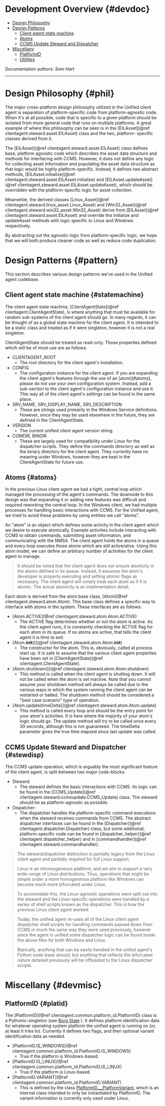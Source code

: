Development Overview                                            {#devdoc}
====================

* [Design Philosophy](#phil)
* [Design Patterns](#pattern)
    * [Client agent state machine](#statemachine)
    * [Atoms](#atoms)
    * [CCMS Update Steward and Dispatcher](#stewdisp)
* [Miscellany](#devmisc)
    * [PlatformID](#platid)
    * [Utilities](#utils)

Documentation authors: *Sam Hart*

--------------------------------------------------------------------------

Design Philosophy                                               {#phil}
=================

The major cross-platform design philosophy utilized in the Unified client
agent is separation of platform-specific code from platform-agnostic code.
When it's at all possible, code that is specific to a given platform
should be isolated from more general code that runs on multiple platforms.
A great example of where this philosophy can be seen is in the
[EILAsset](@ref clientagent.steward.asset.EILAsset) class and the two, platform-
specific classes derived from it.

The [EILAsset](@ref clientagent.steward.asset.EILAsset) class defines base,
platform agnostic code which describes the asset data structure and methods
for interfacing with CCMS. However, it does not define any logic for collecting
asset information and populating the asset data structure as that logic would
be highly platform-specific. Instead, it defines two abstract methods,
[EILAsset.initialize](@ref clientagent.steward.asset.EILAsset.initialize) and
[EILAsset.updateAsset](@ref clientagent.steward.asset.EILAsset.updateAsset),
which should be overridden with the platform-specific logic for asset
collection.

Meanwhile, the derived classes
[Linux_Asset](@ref clientagent.steward.linux_asset.Linux_Asset) and
[Win32_Asset](@ref clientagent.steward.win32_asset.Win32_Asset) derive from
[EILAsset](@ref clientagent.steward.asset.EILAsset) and override the initialize
and updateAsset methods with logic specific to Linux and Windows respectively.

By abstracting out the agnostic logic from platform-specific logic, we hope
that we will both produce cleaner code as well as reduce code duplication.

Design Patterns                                                 {#pattern}
===============

This section describes various design patterns we've used in the Unified
agent codebase.

## Client agent state machine                                   {#statemachine}

The client agent state machine,
[ClientAgentState](@ref clientagent.ClientAgentState), is where anything that
must be available for random sub-systems of the client agent should go. In
many regards, it can be thought of as a global state machine for the client
agent. It is intended to be a static class and treated as if it were singleton,
however it is not a real singleton.

ClientAgentState should be treated as read-only. Those properties defined which
will be of most use are as follows:

* CLIENTAGENT_ROOT
    * The root directory for the client agent's installation.
* CONFIG
    * The configuration instance for the client agent. If you are expanding
      the client agent's features through the use of an [atom](#atoms}, please
      do not use your own configuration system. Instead, add a sub-section to
      the client agent's configuration instance and use it. This way all of
      the client agent's settings can be found in the same place.
* SRV_NAME, SRV_DISPLAY_NAME, SRV_DESCRIPTION
    * These are strings used primarily in the Windows Service definitions.
      However, since they may be used elsewhere in the future, they are defined
      in the ClientAgentState.
* VERSION
    * The current unified client agent version string.
* COMDIR, BINDIR
    * These are largely used for compatibility under Linux for the dispatcher
      scripts. They define the commands directory as well as the binary
      directory for the client agent. They currently have no meaning under
      Windows, however they are kept in the ClientAgentState for future use.

## Atoms                                                        {#atoms}

In the previous Linux client agent we had a tight, central loop which
managed the processing of the agent's commands. The downside to this
design was that expanding it or adding new features was difficult and
required reworking the central loop. In the Windows client, we had multiple
processes for handling basic interactions with CCMS. For the Unified agent,
we tried to avoid these problems by using entities we call "atoms".

An "atom" is an object which defines some activity in the client agent which
we desire to execute atomically. Example activities include interacting with
CCMS to obtain commands, submitting asset information, and communicating with
the NMSA. The client agent holds the atoms in a queue and every loop executes
those atoms which are still active/alive. Using this atom model, we can define
an arbitrary number of activities for the client agent to manage.

> It should be noted that the client agent does not ensure atomicity in the
> atoms defined in its queue. Instead, it assumes the atom's developer is
> properly executing and setting atomic flags as necessary. The client agent
> will simply treat each atom as if it is atomic. The actual atomicity is
> an implimentation detail.

Each atom is derived from the atom base class,
[Atom](@ref clientagent.steward.atom.Atom). This base class defines a specific
way to interface with atoms in the system. These interfaces are as follows:

* [Atom.ACTIVE](@ref clientagent.steward.atom.Atom.ACTIVE)
    * The ACTIVE flag determines whether or not the atom is active. As the
      client agent runs, it is constantly checking the ACTIVE flag for each atom
      in its queue. If no atoms are active, that tells the client agent it is
      time to exit.
* [Atom.__init__()](@ref clientagent.steward.atom.Atom.__init__)
    * The constructor for the atom. This is, obviously, called at process start
      up. It is safe to assume that the various client agent properties have
      been set in [ClientAgentState](@ref clientagent.ClientAgentState).
* [Atom.shutdown()](@ref clientagent.steward.atom.Atom.shutdown)
    * This method is called when the client agent is shutting down. It will not
      be called when the atom is set inactive. Note that you cannot assume your
      shutdown method will always be called due to the various ways in which
      the system running the client agent can be restarted or halted. The
      shutdown method should be considered a "best case scenario" type of
      operation.
* [Atom.update(timeDelta)](@ref clientagent.steward.atom.Atom.update)
    * This method is called every loop and should be the entry point for your
      atom's activities. It is here where the majority of your atom's logic
      should go. The update method will try to be called once every 30 seconds,
      although this is not guaranteed. The timeDelta parameter gives the true
      time elapsed since last update was called.

## CCMS Update Steward and Dispatcher                          {#stewdisp}

The CCMS update operation, which is arguably the most significant feature of
the client agent, is split between two major code-blocks:

* Steward:
    * The steward defines the basic interactions with CCMS. Its logic can be
      found in the [CCMS_Update](@ref clientagent.steward.ccmsupdate.CCMS_Update)
      class. The steward should be as platform-agnostic as possible.
* Dispatcher:
    * The dispatcher handles the platform-specific command executions when the
      steward receives commands from CCMS. The abstract dispatcher interfaces
      can be found in the [Dispatcher](@ref clientagent.dispatcher.Dispatcher)
      class, but some additional, platform-specific code can be found in
      [dispatcher_helper](@ref clientagent.dispatcher_helper) and in
      [commandhandler](@ref clientagent.steward.commandhandler).

> The steward/dispatcher distinction is partially legacy from the Linux client
> agent and partially required for full Linux support.

> Linux is an inhomogeneous platform, and we aim to support a very wide-range of
> Linux distributions. Thus, operations that might be simple under a more
> homogeneous platform like Windows can become much more bifurcated under Linux.

> To accomodate this, the Linux-agnostic operations were split out into the
> steward and the Linux-specific operations were handled by a series of shell
> scripts known as the dispatcher. This is how the previous Linux client agent
> worked.

> Today, the unified agent re-uses all of the Linux client agent dispatcher
> shell scripts for handling commands passed down from CCMS in much the same
> way they were used previously, however since the agent is unified some
> dispatcher logic can be found inside the above files for both Windows and
> Linux.

> Basically, anything that can be easily handled in the unifed agent's Python
> code-base should, but anything that reflects the bifurcated nature detailed
> previously will be offloaded to the Linux dispatcher scripts.

Miscellany                                                  {#devmisc}
==========

## PlatformID                                               {#platid}

The [PlatformID](@ref clientagent.common.platform_id.PlatformID) class is a
Pythonic-singleton (see [Borg State](http://code.activestate.com/recipes/66531/)
). It defines platform identification data for whatever operating system
platform the unified agent is running on (or, at least it tries to). Currently
it defines two flags, and then optional variant identification data as needed.

* [PlatformID.IS_WINDOWS](@ref clientagent.common.platform_id.PlatformID.IS_WINDOWS)
    * True if the platform is Windows-based.
* [PlatformID.IS_LINUX](@ref clientagent.common.platform_id.PlatformID.IS_LINUX)
    * True if the platform is Linux-based.
* [PlatformID.VARIANT](@ref clientagent.common.platform_id.PlatformID.VARIANT)
    * This is defined by the class
      [PlatformID.__PlatformVariant](clientagent.common.platform_id.PlatformID.__PlatformVariant),
      which is an internal class intended to only be instantiated by PlatformID.
      The variant information is currently only used under Linux.

